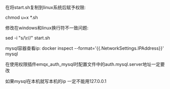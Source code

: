 在将start.sh复制到linux系统后赋予权限:

chmod u+x *.sh

修改在windows和linux换行符不一致问题:

sed -i "s/\r//" start.sh

mysql容器查看ip:
docker inspect --format='{{.NetworkSettings.IPAddress}}' mysql


在使用权限插件emqx_auth_mysql时配置文件中的auth.mysql.server地址一定要改

如果mysql在本机就写本机的ip 一定不能用127.0.0.1